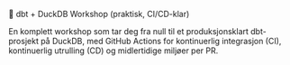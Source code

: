 🦆 dbt + DuckDB Workshop (praktisk, CI/CD-klar)

En komplett workshop som tar deg fra null til et produksjonsklart dbt-prosjekt på DuckDB, med GitHub Actions for kontinuerlig integrasjon (CI), kontinuerlig utrulling (CD) og midlertidige miljøer per PR.